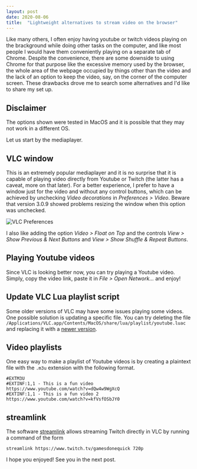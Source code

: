 ```yaml
---
layout: post
date: 2020-08-06
title:  "Lightweight alternatives to stream video on the browser"
---
```



Like many others, I often enjoy having youtube or twitch videos playing on the brackground while doing other tasks on the computer, and like most people I would have them conveniently playing on a separate tab of Chrome. Despite the convenience, there are some downside to using Chrome for that purpose like the excessive memory used by the browser, the whole area of the webpage occupied by things other than the video and the lack of an option to keep the video, say, on the corner of the computer screen. These drawbacks drove me to search some alternatives and I'd like to share my set up. 

## Disclaimer

The options shown were tested in MacOS and it is possible that they may not work in a different OS.


Let us start by the mediaplayer.

## VLC window

This is an extremely popular mediaplayer and it is no surprise that it is capable of playing video directly from Youtube or Twitch (the latter has a caveat, more on that later). For a better experience, I prefer to have a window just for the video and without any control buttons, which can be achieved by unchecking *Video decorations* in *Preferences > Video*. Beware that version 3.0.9 showed problems resizing the window when this option was unchecked. 

![VLC Preferences](https://joaopmatias.github.io/content/images/blog/video_decorations.png)

I also like adding the option *Video > Float on Top* and the controls *View > Show Previous & Next Buttons* and *View > Show Shuffle & Repeat Buttons*.


## Playing Youtube videos

Since VLC is looking better now, you can try playing a Youtube video. Simply, copy the video link, paste it in *File > Open Network...* and enjoy!


## Update VLC Lua playlist script

Some older versions of VLC may have some issues playing some videos. One possible solution is updating a specific file. You can try deleting the file `/Applications/VLC.app/Contents/MacOS/share/lua/playlist/youtube.luac` and replacing it with a [newer version](https://github.com/videolan/vlc/blob/master/share/lua/playlist/youtube.lua).


## Video playlists

One easy way to make a playlist of Youtube videos is by creating a plaintext file with the `.m3u` extension with the following format.

```
#EXTM3U
#EXTINF:1,1 - This is a fun video
https://www.youtube.com/watch?v=dQw4w9WgXcQ
#EXTINF:1,1 - This is a fun video 2
https://www.youtube.com/watch?v=kfVsfOSbJY0
```


## streamlink

The software [streamlink](https://streamlink.github.io/install.html) allows streaming Twitch directly in VLC by running a command of the form
```
streamlink https://www.twitch.tv/gamesdonequick 720p
```


I hope you enjoyed! See you in the next post.


